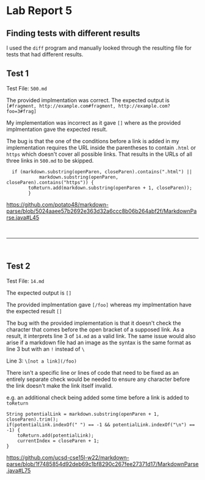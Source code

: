 # Lab Report 5

## Finding tests with different results
I used the ``diff`` program and manually looked through the resulting file for tests that had different results.


## Test 1

Test File: ``500.md``

The provided implmentation was correct. The expected output is ``[#fragment, http://example.com#fragment, http://example.com?foo=3#frag]``

My implementation was incorrect as it gave ``[]`` where as
the provided implmentation gave the expected result.

The bug is that the one of the conditions before a link is added in my implementation requires the URL inside the parentheses to contain ``.html`` or ``https`` which doesn't cover all possible links. That results in the URLs of all three links in ``500.md`` to be skipped.


```
  if (markdown.substring(openParen, closeParen).contains(".html") ||
            markdown.substring(openParen, closeParen).contains("https")) {
        toReturn.add(markdown.substring(openParen + 1, closeParen));
        }
```
https://github.com/potato48/markdown-parse/blob/5024aaee57b2692e363d32a6ccc8b06b264abf2f/MarkdownParse.java#L45

<br>

---

<br>

## Test 2

Test File: ``14.md``

The expected output is ``[]``

The provided implmentation gave ``[/foo]`` whereas my implmentation have the expected result ``[]``

The bug with the provided implementation is that it doesn't check the character that comes before the open bracket of a supposed link. As a result, it interprets line 3 of ``14.md`` as a valid link. The same issue would also arise if a markdown file had an image as the syntax is the same format as line 3 but with an ``!`` instead of ``\``

Line 3: ``\[not a link](/foo)``

There isn't a specific line or lines of code that need to be fixed as an entirely separate check would be needed to ensure any character before the link doesn't make the link itself invalid.

e.g. an additional check being added some time before a link is added to ``toReturn``
```
String potentialLink = markdown.substring(openParen + 1, closeParen).trim();
if(potentialLink.indexOf(" ") == -1 && potentialLink.indexOf("\n") == -1) {
    toReturn.add(potentialLink);
    currentIndex = closeParen + 1;
}
```

https://github.com/ucsd-cse15l-w22/markdown-parse/blob/1f7485854d92deb69c1bf8290c267fee27371d17/MarkdownParse.java#L75







